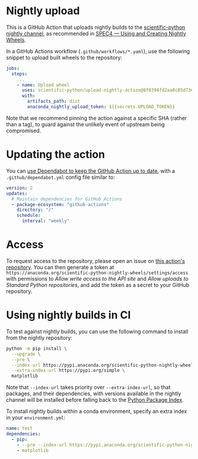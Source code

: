 # Nightly upload

This is a GitHub Action that uploads nightly builds to the [scientific-python nightly channel][],
as recommended in [SPEC4 — Using and Creating Nightly Wheels][].

In a GitHub Actions workflow (`.github/workflows/*.yaml`), use the
following snippet to upload built wheels to the repository:

```yml
jobs:
  steps:
    ...
    - name: Upload wheel
      uses: scientific-python/upload-nightly-action@8f0394fd2aa0c85d7364a9958652e8994e06b23c # 0.1.0
      with:
        artifacts_path: dist
        anaconda_nightly_upload_token: ${{secrets.UPLOAD_TOKEN}}
```

Note that we recommend pinning the action against a specific SHA
(rather than a tag), to guard against the unlikely event of upstream
being compromised.

# Updating the action

You can [use Dependabot to keep the GitHub Action up to date][],
with a `.github/dependabot.yml` config file similar to:

```yaml
version: 2
updates:
  # Maintain dependencies for GitHub Actions
  - package-ecosystem: "github-actions"
    directory: "/"
    schedule:
      interval: "weekly"
```

# Access

To request access to the repository, please open an issue on [this action's
repository](https://github.com/scientific-python/upload-nightly-action). You can
then generate a token at `https://anaconda.org/scientific-python-nightly-wheels/settings/access`
with permissions to _Allow write access to the API site_ and _Allow uploads to Standard Python repositories_,
and add the token as a secret to your GitHub repository.

# Using nightly builds in CI

To test against nightly builds, you can use the following command to install from
the nightly repository:

```sh
python -m pip install \
  --upgrade \
  --pre \
  --index-url https://pypi.anaconda.org/scientific-python-nightly-wheels/simple \
  --extra-index-url https://pypi.org/simple \
  matplotlib
```

Note that `--index-url` takes priority over `--extra-index-url`, so
that packages, and their dependencies, with versions available in the
nightly channel will be installed before falling back to the [Python
Package Index][PyPI].

To install nightly builds within a conda environment, specify an extra
index in your `environment.yml`:

```yml
name: test
dependencies:
  - pip:
    - --pre --index-url https://pypi.anaconda.org/scientific-python-nightly-wheels/simple --extra-index-url https://pypi.org/simple
    - matplotlib
```

[use Dependabot to keep the GitHub Action up to date]: https://learn.scientific-python.org/development/guides/gha_basic/#updating
[PyPI]: https://pypi.org/
[scientific-python nightly channel]: https://anaconda.org/scientific-python-nightly-wheels
[SPEC4 — Using and Creating Nightly Wheels]: https://scientific-python.org/specs/spec-0004/
